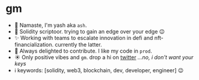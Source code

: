 # gm
- 🙇 Namaste, I'm yash aka `ash`.
- 📜 Solidity scriptoor. trying to gain an edge over your edge :wink:
- ✨ Working with teams to escalate innovation in defi and nft-financialization. currently the latter.
- 🤝 Always delighted to contribute. I like my code in `prod`.
- ☀️ Only positive vibes and `gm`. drop a hi on [twitter](https://twitter.com/mehtamask) _...no, i don't want your keys_
- ℹ️ keywords: [solidity, web3, blockchain, dev, developer, engineer] :wink:

<!---
aster2709/aster2709 is a ✨ special ✨ repositose its `README.md` (this file) appears on your GitHub profile.
You can click the Preview link to take a look at your changes.
--->
